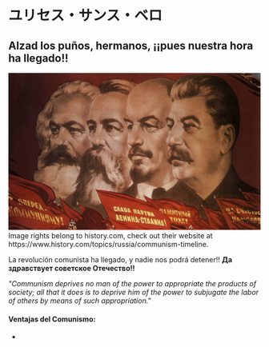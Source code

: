 # ユリセス・サンス・ベロ

## Alzad los puños, hermanos, ¡¡pues nuestra hora ha llegado!!
<img src="communism.jpg" width="600" height="314">
Image rights belong to history.com, check out their website at https://www.history.com/topics/russia/communism-timeline.


La revolución comunista ha llegado, y nadie nos podrá detener!! **Да здравствует советское Отечество!!**

_"Communism deprives no man of the power to appropriate the products of society; all that it does is to deprive him of the power to subjugate the labor of others by means of such appropriation."_

#### Ventajas del Comunismo:
- 
